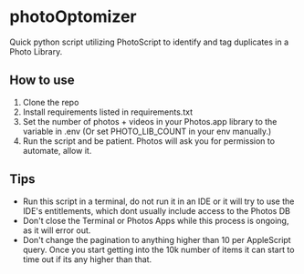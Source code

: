 # photoOptomizer

Quick python script utilizing PhotoScript to identify and tag duplicates in a Photo Library.

## How to use
1. Clone the repo
2. Install requirements listed in requirements.txt
3. Set the number of photos + videos in your Photos.app library to the variable in .env (Or set PHOTO_LIB_COUNT in your env manually.)
4. Run the script and be patient. Photos will ask you for permission to automate, allow it.

## Tips
* Run this script in a terminal, do not run it in an IDE or it will try to use the IDE's entitlements, which dont usually include access to the Photos DB
* Don't close the Terminal or Photos Apps while this process is ongoing, as it will error out.
* Don't change the pagination to anything higher than 10 per AppleScript query. Once you start getting into the 10k number of items it can start to time out if its any higher than that.